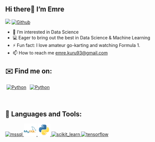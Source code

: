 ## Hi there👋 I’m Emre
  
![](https://visitor-badge.laobi.icu/badge?page_id=lordor93.lordor93)
[![Github](https://img.shields.io/github/followers/lordor93?label=Follow&style=social)](https://github.com/lordor93)
- 👀 I’m interested in Data Science 
- 💻 Eager to bring out the best in Data Science & Machine Learning
- ⚡ Fun fact: I love amateur go-karting and watching Formula 1.
- 📫 How to reach me emre.kuru93@gmail.com


## ✉️ Find me on:



 <a href="https://www.linkedin.com/in/emre-kuru-b243a5119/" target="_blank" rel="noopener noreferrer"> <img src="https://cdn.jsdelivr.net/npm/simple-icons@v3/icons/linkedin.svg" alt="Python" height="40" style="vertical-align:top; margin:4px"></a>
 <a href="mailto:emrekuru93@gmail.com"> <img src="https://cdn.jsdelivr.net/npm/simple-icons@v3/icons/gmail.svg" alt="Python" height="40" style="vertical-align:top; margin:4px"></a>
</p>

<br />



## 🧰 Languages and Tools:

<p align="left"> <a href="https://www.microsoft.com/en-us/sql-server" target="_blank"> <img src="https://www.svgrepo.com/show/303229/microsoft-sql-server-logo.svg" alt="mssql" width="40" height="40"/> </a> <a href="https://www.mysql.com/" target="_blank"> <img src="https://raw.githubusercontent.com/devicons/devicon/master/icons/mysql/mysql-original-wordmark.svg" alt="mysql" width="40" height="40"/> </a> <a href="https://www.python.org" target="_blank"> <img src="https://raw.githubusercontent.com/devicons/devicon/master/icons/python/python-original.svg" alt="python" width="40" height="40"/> </a> <a href="https://scikit-learn.org/" target="_blank"> <img src="https://upload.wikimedia.org/wikipedia/commons/0/05/Scikit_learn_logo_small.svg" alt="scikit_learn" width="40" height="40"/> </a></a> <a href="https://www.tensorflow.org" target="_blank"> <img src="https://www.vectorlogo.zone/logos/tensorflow/tensorflow-icon.svg" alt="tensorflow" width="40" height="40"/> </a></a>   </p>
